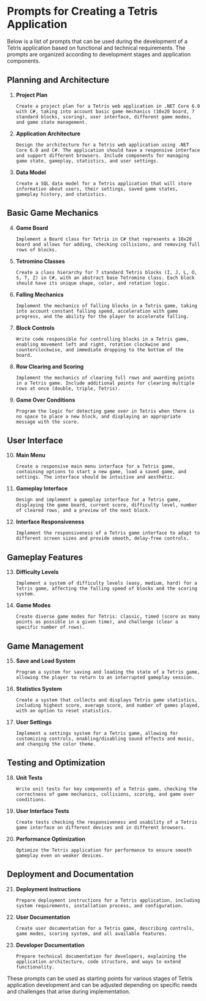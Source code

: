 # Prompts for Creating a Tetris Application

Below is a list of prompts that can be used during the development of a Tetris application based on functional and technical requirements. The prompts are organized according to development stages and application components.

## Planning and Architecture

1. **Project Plan**
   ```
   Create a project plan for a Tetris web application in .NET Core 6.0 with C#, taking into account basic game mechanics (10x20 board, 7 standard blocks, scoring), user interface, different game modes, and game state management.
   ```

2. **Application Architecture**
   ```
   Design the architecture for a Tetris web application using .NET Core 6.0 and C#. The application should have a responsive interface and support different browsers. Include components for managing game state, gameplay, statistics, and user settings.
   ```

3. **Data Model**
   ```
   Create a SQL data model for a Tetris application that will store information about users, their settings, saved game states, gameplay history, and statistics.
   ```

## Basic Game Mechanics

4. **Game Board**
   ```
   Implement a Board class for Tetris in C# that represents a 10x20 board and allows for adding, checking collisions, and removing full rows of blocks.
   ```

5. **Tetromino Classes**
   ```
   Create a class hierarchy for 7 standard Tetris blocks (I, J, L, O, S, T, Z) in C#, with an abstract base Tetromino class. Each block should have its unique shape, color, and rotation logic.
   ```

6. **Falling Mechanics**
   ```
   Implement the mechanics of falling blocks in a Tetris game, taking into account constant falling speed, acceleration with game progress, and the ability for the player to accelerate falling.
   ```

7. **Block Controls**
   ```
   Write code responsible for controlling blocks in a Tetris game, enabling movement left and right, rotation clockwise and counterclockwise, and immediate dropping to the bottom of the board.
   ```

8. **Row Clearing and Scoring**
   ```
   Implement the mechanics of clearing full rows and awarding points in a Tetris game. Include additional points for clearing multiple rows at once (double, triple, Tetris).
   ```

9. **Game Over Conditions**
   ```
   Program the logic for detecting game over in Tetris when there is no space to place a new block, and displaying an appropriate message with the score.
   ```

## User Interface

10. **Main Menu**
    ```
    Create a responsive main menu interface for a Tetris game, containing options to start a new game, load a saved game, and settings. The interface should be intuitive and aesthetic.
    ```

11. **Gameplay Interface**
    ```
    Design and implement a gameplay interface for a Tetris game, displaying the game board, current score, difficulty level, number of cleared rows, and a preview of the next block.
    ```

12. **Interface Responsiveness**
    ```
    Implement the responsiveness of a Tetris game interface to adapt to different screen sizes and provide smooth, delay-free controls.
    ```

## Gameplay Features

13. **Difficulty Levels**
    ```
    Implement a system of difficulty levels (easy, medium, hard) for a Tetris game, affecting the falling speed of blocks and the scoring system.
    ```

14. **Game Modes**
    ```
    Create diverse game modes for Tetris: classic, timed (score as many points as possible in a given time), and challenge (clear a specific number of rows).
    ```

## Game Management

15. **Save and Load System**
    ```
    Program a system for saving and loading the state of a Tetris game, allowing the player to return to an interrupted gameplay session.
    ```

16. **Statistics System**
    ```
    Create a system that collects and displays Tetris game statistics, including highest score, average score, and number of games played, with an option to reset statistics.
    ```

17. **User Settings**
    ```
    Implement a settings system for a Tetris game, allowing for customizing controls, enabling/disabling sound effects and music, and changing the color theme.
    ```

## Testing and Optimization

18. **Unit Tests**
    ```
    Write unit tests for key components of a Tetris game, checking the correctness of game mechanics, collisions, scoring, and game over conditions.
    ```

19. **User Interface Tests**
    ```
    Create tests checking the responsiveness and usability of a Tetris game interface on different devices and in different browsers.
    ```

20. **Performance Optimization**
    ```
    Optimize the Tetris application for performance to ensure smooth gameplay even on weaker devices.
    ```

## Deployment and Documentation

21. **Deployment Instructions**
    ```
    Prepare deployment instructions for a Tetris application, including system requirements, installation process, and configuration.
    ```

22. **User Documentation**
    ```
    Create user documentation for a Tetris game, describing controls, game modes, scoring system, and all available features.
    ```

23. **Developer Documentation**
    ```
    Prepare technical documentation for developers, explaining the application architecture, code structure, and ways to extend functionality.
    ```

These prompts can be used as starting points for various stages of Tetris application development and can be adjusted depending on specific needs and challenges that arise during implementation.
